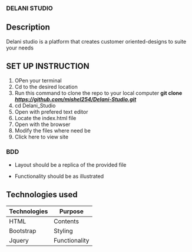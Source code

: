 ### DELANI STUDIO

## Description
Delani studio is a platform that creates customer oriented-designs to suite your needs


## SET UP INSTRUCTION
1. OPen your terminal
2. Cd to the desired location
3. Run this command to clone the repo to your local computer **git clone _https://github.com/mishel254/Delani-Studio.git_**
4. cd Delani_Studio
5. Open with prefered text editor
6. Locate the index.html file
7. Open with the browser
8. Modify the files where need be
9. Click here to view site


### BDD
 - Layout should be a replica of the provided  file

 + Functionality should be as illustrated

## Technologies used

Technologies | Purpose
------|---------
HTML |  Contents
Bootstrap|  Styling
Jquery |  Functionality
